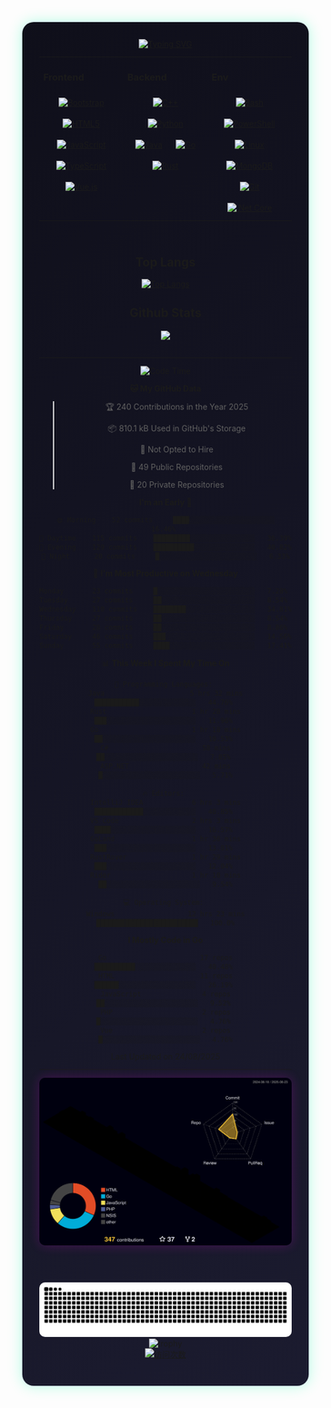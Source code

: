<div align="center" style="
  background: linear-gradient(145deg, #0f0f1a, #1b1b2f);
  padding: 30px;
  border-radius: 20px;
  box-shadow: 0 0 25px rgba(0, 255, 170, 0.3);
">

  <!-- Typing Animation -->
  <a href="https://git.io/typing-svg" target="_blank" rel="noopener noreferrer">
    <img src="https://readme-typing-svg.demolab.com?font=Fira+Code&pause=1000&color=00FFA0&center=true&vCenter=true&width=435&lines=fmt.Println(%22Hacked+By+Eviden%22)" alt="Typing SVG" />
  </a>
<table><tr><td valign="top" width="33%">

### Frontend

<div align="center">  
<a href="https://getbootstrap.com/docs/3.4/javascript/" target="_blank"><img style="margin: 10px" src="https://profilinator.rishav.dev/skills-assets/bootstrap-plain.svg" alt="Bootstrap" height="50" /></a>  
<a href="https://en.wikipedia.org/wiki/HTML5" target="_blank"><img style="margin: 10px" src="https://profilinator.rishav.dev/skills-assets/html5-original-wordmark.svg" alt="HTML5" height="50" /></a>  
<a href="https://www.javascript.com/" target="_blank"><img style="margin: 10px" src="https://profilinator.rishav.dev/skills-assets/javascript-original.svg" alt="JavaScript" height="50" /></a>  
<a href="https://www.typescriptlang.org/" target="_blank"><img style="margin: 10px" src="https://profilinator.rishav.dev/skills-assets/typescript-original.svg" alt="TypeScript" height="50" /></a>  
<a href="https://vuejs.org/" target="_blank"><img style="margin: 10px" src="https://profilinator.rishav.dev/skills-assets/vuejs-original-wordmark.svg" alt="Vue.js" height="50" /></a>  
</div>

</td><td valign="top" width="33%">

### Backend

<div align="center">  
<a href="https://www.cplusplus.com/" target="_blank"><img style="margin: 10px" src="https://profilinator.rishav.dev/skills-assets/cplusplus-original.svg" alt="C++" height="50" /></a>  
<a href="https://www.python.org/" target="_blank"><img style="margin: 10px" src="https://profilinator.rishav.dev/skills-assets/python-original.svg" alt="Python" height="50" /></a>  
<a href="https://www.java.com/" target="_blank"><img style="margin: 10px" src="https://profilinator.rishav.dev/skills-assets/java-original-wordmark.svg" alt="Java" height="50" /></a>  
<a href="https://go.dev/" target="_blank"><img style="margin: 10px" src="https://profilinator.rishav.dev/skills-assets/go-original.svg" alt="Go" height="50" /></a>  
<a href="https://www.rust-lang.org/" target="_blank"><img style="margin: 10px" src="https://profilinator.rishav.dev/skills-assets/rust-plain.svg" alt="Rust" height="50" /></a>  
</div>

</td><td valign="top" width="33%">

### Env

<div align="center">  
<a href="https://www.gnu.org/software/bash/" target="_blank"><img style="margin: 10px" src="https://profilinator.rishav.dev/skills-assets/gnu_bash-icon.svg" alt="Bash" height="50" /></a>  
<a href="https://docs.microsoft.com/en-us/powershell/" target="_blank"><img style="margin: 10px" src="https://profilinator.rishav.dev/skills-assets/powershell.png" alt="PowerShell" height="50" /></a>  
<a href="https://www.linux.org/" target="_blank"><img style="margin: 10px" src="https://profilinator.rishav.dev/skills-assets/linux-original.svg" alt="Linux" height="50" /></a>  
<a href="https://www.mongodb.com/" target="_blank"><img style="margin: 10px" src="https://profilinator.rishav.dev/skills-assets/mongodb-original-wordmark.svg" alt="MongoDB" height="50" /></a>  
<a href="https://github.com/" target="_blank"><img style="margin: 10px" src="https://profilinator.rishav.dev/skills-assets/git-scm-icon.svg" alt="Git" height="50" /></a>  
<a href="https://dotnet.microsoft.com/download" target="_blank"><img style="margin: 10px" src="https://profilinator.rishav.dev/skills-assets/dotnetcore.png" alt=".Net Core" height="50" /></a>  
</div>

</td></tr></table>

<br/>

## Top Langs

[![Top Langs](https://github-readme-stats-brown-eight-26.vercel.app/api/top-langs/?username=Eviden0&hide=javascript,html,Tex,CSS,Stylus,NSIS,Pug,Roff&layout=compact)](https://github.com/anuraghazra/github-readme-stats)


## Github Stats

<div align="center"><img src="https://github-readme-stats.vercel.app/api?username=Eviden0&show_icons=true&count_private=true&hide_border=true" align="center" /></div>
<br/>

-----

<!--START_SECTION:waka-->
![Code Time](http://img.shields.io/badge/Code%20Time-731%20hrs%2037%20mins-blue)

**🐱 My GitHub Data** 

> 🏆 240 Contributions in the Year 2025
 > 
> 📦 810.1 kB Used in GitHub's Storage 
 > 
> 🚫 Not Opted to Hire
 > 
> 📜 49 Public Repositories 
 > 
> 🔑 20 Private Repositories  
 > 
**I'm an Early 🐤** 

```text
🌞 Morning    52 commits     ████░░░░░░░░░░░░░░░░░░░░░   16.46% 
🌆 Daytime    115 commits    █████████░░░░░░░░░░░░░░░░   36.39% 
🌃 Evening    129 commits    ██████████░░░░░░░░░░░░░░░   40.82% 
🌙 Night      20 commits     █░░░░░░░░░░░░░░░░░░░░░░░░   6.33%

```
📅 **I'm Most Productive on Wednesday** 

```text
Monday       23 commits     █░░░░░░░░░░░░░░░░░░░░░░░░   7.28% 
Tuesday      27 commits     ██░░░░░░░░░░░░░░░░░░░░░░░   8.54% 
Wednesday    110 commits    ████████░░░░░░░░░░░░░░░░░   34.81% 
Thursday     27 commits     ██░░░░░░░░░░░░░░░░░░░░░░░   8.54% 
Friday       28 commits     ██░░░░░░░░░░░░░░░░░░░░░░░   8.86% 
Saturday     46 commits     ███░░░░░░░░░░░░░░░░░░░░░░   14.56% 
Sunday       55 commits     ████░░░░░░░░░░░░░░░░░░░░░   17.41%

```


📊 **This Week I Spent My Time On** 

```text
💬 Programming Languages: 
Java                     5 hrs 32 mins       ███████████░░░░░░░░░░░░░░   44.76% 
Rust                     1 hr 28 mins        ███░░░░░░░░░░░░░░░░░░░░░░   11.96% 
Go                       1 hr 18 mins        ██░░░░░░░░░░░░░░░░░░░░░░░   10.53% 
C#                       58 mins             ██░░░░░░░░░░░░░░░░░░░░░░░   7.85% 
ASP.NET                  42 mins             █░░░░░░░░░░░░░░░░░░░░░░░░   5.71%

🔥 Editors: 
IntelliJ IDEA            6 hrs 3 mins        ████████████░░░░░░░░░░░░░   48.85% 
VS Code                  2 hrs 3 mins        ████░░░░░░░░░░░░░░░░░░░░░   16.57% 
GoLand                   1 hr 36 mins        ███░░░░░░░░░░░░░░░░░░░░░░   13.01% 
RustRover                1 hr 29 mins        ███░░░░░░░░░░░░░░░░░░░░░░   12.04% 
Rider                    1 hr 10 mins        ██░░░░░░░░░░░░░░░░░░░░░░░   9.54%

💻 Operating System: 
Windows                  12 hrs 23 mins      █████████████████████████   100.0%

```

**I Mostly Code in Go** 

```text
Go                       17 repos            ██████████░░░░░░░░░░░░░░░   40.48% 
HTML                     11 repos            ██████░░░░░░░░░░░░░░░░░░░   26.19% 
JavaScript               4 repos             ██░░░░░░░░░░░░░░░░░░░░░░░   9.52% 
PHP                      2 repos             █░░░░░░░░░░░░░░░░░░░░░░░░   4.76% 
Vue                      2 repos             █░░░░░░░░░░░░░░░░░░░░░░░░   4.76%

```



 Last Updated on 24/08/2025
<!--END_SECTION:waka-->
-----

  <!-- 修仙展示 -->
  <!--
  <img src="https://github-immortality.vercel.app/api?username=Eviden0" alt="Eviden's GitHub stats" width="800px" style="border-radius: 10px; box-shadow: 0 0 20px rgba(0,255,170,0.2);" />

  <br/><br/>
  -->

  <!-- 3D Contributions -->
  <img src="https://raw.githubusercontent.com/Eviden0/Eviden0/main/profile-3d-contrib/profile-night-rainbow.svg" alt="3D Contribution Profile: Night Rainbow" width="800px" style="border-radius: 10px; box-shadow: 0 0 20px rgba(255,0,255,0.2);" />

<br/><br/>

  <!-- Activity Graph
  <img src="https://github-readme-activity-graph.vercel.app/graph?username=Eviden0&theme=tokyo-night&custom_title=Eviden0%27s%20Activity&hide_border=true" alt="Eviden's github activity graph" width="800px" style="border-radius: 10px; box-shadow: 0 0 20px rgba(0,255,255,0.2);" />

  <br/><br/>
  -->

  <!-- Snake Animation -->
  <picture>
    <source media="(prefers-color-scheme: dark)" srcset="https://raw.githubusercontent.com/Peter-JXL/Peter-JXL/output/github-contribution-grid-snake-dark.svg" />
    <source media="(prefers-color-scheme: light)" srcset="https://raw.githubusercontent.com/Peter-JXL/Peter-JXL/output/github-contribution-grid-snake.svg" />
    <img alt="github contribution grid snake animation" src="https://raw.githubusercontent.com/Peter-JXL/Peter-JXL/output/github-contribution-grid-snake.svg" width="800px" style="border-radius: 10px;" />
  </picture>

  <!-- 奖杯展示 -->
  <img src="https://github-profile-trophy.vercel.app/?username=Eviden0" alt="trophy" />
<!-- 访问次数徽章修复，直接用 img 标签嵌入 -->
<div align="center" style="margin-bottom: 16px;">
  <a href="https://visitor-badge.laobi.icu/badge?page_id=Eviden0" target="_blank" rel="noopener noreferrer">
    <img src="https://visitor-badge.laobi.icu/badge?page_id=Eviden0" alt="访问次数" />
  </a>
</div>
</div>
